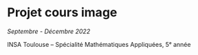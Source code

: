 # Projet cours image

*Septembre - Décembre 2022*

INSA Toulouse – Spécialité Mathématiques Appliquées, 5ᵉ année

